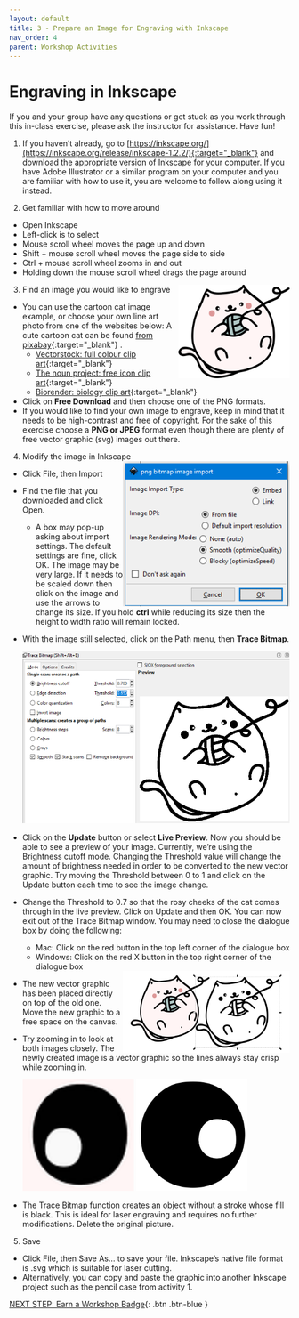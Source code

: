 ```yaml
---
layout: default
title: 3 - Prepare an Image for Engraving with Inkscape
nav_order: 4
parent: Workshop Activities
---
```

# Engraving in Inkscape
If you and your group have any questions or get stuck as you work through this in-class exercise, please ask the instructor for assistance.  Have fun!

1. If you haven’t already, go to [https://inkscape.org/](https://inkscape.org/release/inkscape-1.2.2/){:target="_blank"}  and download the appropriate version of Inkscape for your computer. If you have Adobe Illustrator or a similar program on your computer and you are familiar with how to use it, you are welcome to follow along using it instead. 

2. Get familiar with how to move around
 - Open Inkscape
 - Left-click is to select
 - Mouse scroll wheel moves the page up and down
 - Shift + mouse scroll wheel moves the page side to side
 - Ctrl + mouse scroll wheel zooms in and out
 - Holding down the mouse scroll wheel drags the page around

3. Find an image you would like to engrave <img src="images/act3/lasercat.png" style="width:200px; float:right;" alt="objects">
 - You can use the cartoon cat image example, or choose your own line art photo from one of the websites below:
A cute cartoon cat can be found [from pixabay](https://pixabay.com/illustrations/cat-cute-kitten-ball-wool-pet-4475583/){:target="_blank"} .  
    - [Vectorstock: full colour clip art](https://www.vectorstock.com/){:target="_blank"} 
    - [The noun project: free icon clip art](https://thenounproject.com/){:target="_blank"} 
    - [Biorender: biology clip art](https://biorender.com/){:target="_blank"} 
 - Click on **Free Download** and then choose one of the PNG formats.
 - If you would like to find your own image to engrave, keep in mind that it needs to be high-contrast and free of copyright. For the sake of this exercise choose a **PNG or JPEG** format even though there are plenty of free vector graphic (svg) images out there. 

4. Modify the image in Inkscape 
   <img src="images/act3/act3-import settings.PNG" style="width:300px; float:right;" alt="import">
 - Click File, then Import
 - Find the file that you downloaded and click Open.
    - A box may pop-up asking about import settings. The default settings are fine, click OK. 
The image may be very large. If it needs to be scaled down then click on the image and use the arrows to change its size. If you hold **ctrl** while reducing its size then the height to width ratio will remain locked. 
 - With the image still selected, click on the Path menu, then **Trace Bitmap**.

   <img src="images/act3/act3-tracebitmap.PNG" style="width:500px;" alt="Trace bitmap">

 - Click on the **Update** button or select **Live Preview**. Now you should be able to see a preview of your image.
Currently, we’re using the Brightness cutoff mode. Changing the Threshold value will change the amount of brightness needed in order to be converted to the new vector graphic. Try moving the Threshold between 0 to 1 and click on the Update button each time to see the image change.
 - Change the Threshold to 0.7 so that the rosy cheeks of the cat comes through in the live preview. Click on Update and then OK. You can now exit out of the Trace Bitmap window. You may need to close the dialogue box by doing the following:
    - Mac: Click on the red button in the top left corner of the dialogue box 
    - Windows: Click on the red X button in the top right corner of the dialogue box 
   <img src="images/act3/act3-bitmap2.PNG" style="width:300px; float:right;" alt="original vs vector"> 
 - The new vector graphic has been placed directly on top of the old one. Move the new graphic to a free space on the canvas.
 - Try zooming in to look at both images closely. The newly created image is a vector graphic so the lines always stay crisp while zooming in.

    <img src="images/act3/act3-eye1.PNG" style="width:200px; height:200px;" alt="png eye"> 
    <img src="images/act3/act3-eye2.PNG" style="width:200px; height:200px;" alt="vector eye"> 
 - The Trace Bitmap function creates an object without a stroke whose fill is black. This is ideal for laser engraving and requires no further modifications. Delete the original picture. 

5. Save
 - Click File, then Save As… to save your file. Inkscape’s native file format is .svg which is suitable for laser cutting. 
 - Alternatively, you can copy and paste the graphic into another Inkscape project such as the pencil case from activity 1. 

[NEXT STEP: Earn a Workshop Badge](informal-credentials.html){: .btn .btn-blue }